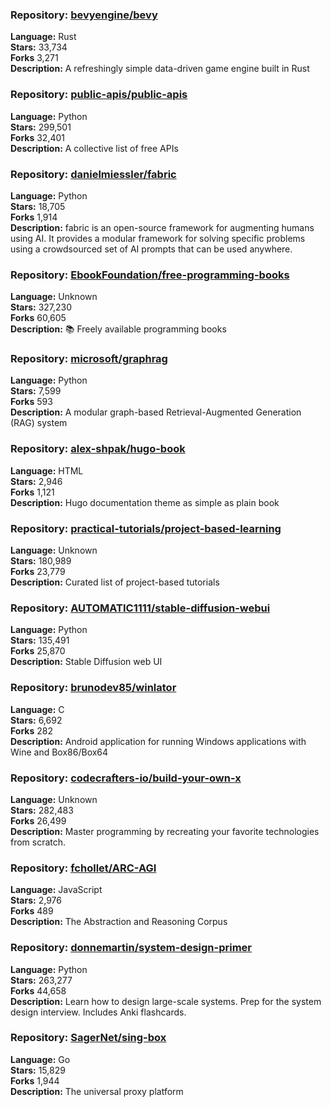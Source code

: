 ### **Repository:** [bevyengine/bevy](https://github.com/bevyengine/bevy)  

**Language:** Rust  
**Stars:** 33,734  
**Forks** 3,271  
**Description:** A refreshingly simple data-driven game engine built in Rust  

### **Repository:** [public-apis/public-apis](https://github.com/public-apis/public-apis)  

**Language:** Python  
**Stars:** 299,501  
**Forks** 32,401  
**Description:** A collective list of free APIs  

### **Repository:** [danielmiessler/fabric](https://github.com/danielmiessler/fabric)  

**Language:** Python  
**Stars:** 18,705  
**Forks** 1,914  
**Description:** fabric is an open-source framework for augmenting humans using AI. It provides a modular framework for solving specific problems using a crowdsourced set of AI prompts that can be used anywhere.  

### **Repository:** [EbookFoundation/free-programming-books](https://github.com/EbookFoundation/free-programming-books)  

**Language:** Unknown  
**Stars:** 327,230  
**Forks** 60,605  
**Description:** 📚 Freely available programming books  

### **Repository:** [microsoft/graphrag](https://github.com/microsoft/graphrag)  

**Language:** Python  
**Stars:** 7,599  
**Forks** 593  
**Description:** A modular graph-based Retrieval-Augmented Generation (RAG) system  

### **Repository:** [alex-shpak/hugo-book](https://github.com/alex-shpak/hugo-book)  

**Language:** HTML  
**Stars:** 2,946  
**Forks** 1,121  
**Description:** Hugo documentation theme as simple as plain book  

### **Repository:** [practical-tutorials/project-based-learning](https://github.com/practical-tutorials/project-based-learning)  

**Language:** Unknown  
**Stars:** 180,989  
**Forks** 23,779  
**Description:** Curated list of project-based tutorials  

### **Repository:** [AUTOMATIC1111/stable-diffusion-webui](https://github.com/AUTOMATIC1111/stable-diffusion-webui)  

**Language:** Python  
**Stars:** 135,491  
**Forks** 25,870  
**Description:** Stable Diffusion web UI  

### **Repository:** [brunodev85/winlator](https://github.com/brunodev85/winlator)  

**Language:** C  
**Stars:** 6,692  
**Forks** 282  
**Description:** Android application for running Windows applications with Wine and Box86/Box64  

### **Repository:** [codecrafters-io/build-your-own-x](https://github.com/codecrafters-io/build-your-own-x)  

**Language:** Unknown  
**Stars:** 282,483  
**Forks** 26,499  
**Description:** Master programming by recreating your favorite technologies from scratch.  

### **Repository:** [fchollet/ARC-AGI](https://github.com/fchollet/ARC-AGI)  

**Language:** JavaScript  
**Stars:** 2,976  
**Forks** 489  
**Description:** The Abstraction and Reasoning Corpus  

### **Repository:** [donnemartin/system-design-primer](https://github.com/donnemartin/system-design-primer)  

**Language:** Python  
**Stars:** 263,277  
**Forks** 44,658  
**Description:** Learn how to design large-scale systems. Prep for the system design interview. Includes Anki flashcards.  

### **Repository:** [SagerNet/sing-box](https://github.com/SagerNet/sing-box)  

**Language:** Go  
**Stars:** 15,829  
**Forks** 1,944  
**Description:** The universal proxy platform  

